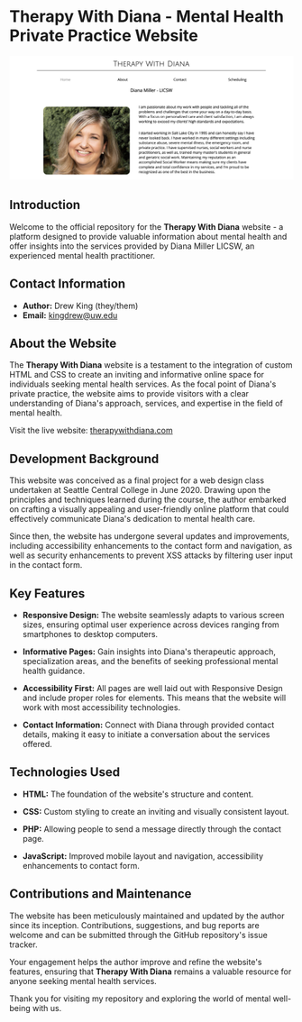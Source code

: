 # Therapy With Diana - Mental Health Private Practice Website

![Therapy With Diana Banner](images/TherpyWithDianaBanner.png)

## Introduction

Welcome to the official repository for the **Therapy With Diana** website - a platform designed to provide valuable information about mental health and offer insights into the services provided by Diana Miller LICSW, an experienced mental health practitioner.

## Contact Information

- **Author:** Drew King (they/them)
- **Email:** [kingdrew@uw.edu](mailto:kingdrew@uw.edu)

## About the Website

The **Therapy With Diana** website is a testament to the integration of custom HTML and CSS to create an inviting and informative online space for individuals seeking mental health services. As the focal point of Diana's private practice, the website aims to provide visitors with a clear understanding of Diana's approach, services, and expertise in the field of mental health.

Visit the live website: [therapywithdiana.com](https://www.therapywithdiana.com)

## Development Background

This website was conceived as a final project for a web design class undertaken at Seattle Central College in June 2020. Drawing upon the principles and techniques learned during the course, the author embarked on crafting a visually appealing and user-friendly online platform that could effectively communicate Diana's dedication to mental health care.

Since then, the website has undergone several updates and improvements, including accessibility enhancements to the contact form and navigation, as well as security enhancements to prevent XSS attacks by filtering user input in the contact form.

## Key Features

- **Responsive Design:** The website seamlessly adapts to various screen sizes, ensuring optimal user experience across devices ranging from smartphones to desktop computers.

- **Informative Pages:** Gain insights into Diana's therapeutic approach, specialization areas, and the benefits of seeking professional mental health guidance.

- **Accessibility First:** All pages are well laid out with Responsive Design and include proper roles for elements. This means that the website will work with most accessibility technologies.

- **Contact Information:** Connect with Diana through provided contact details, making it easy to initiate a conversation about the services offered.

## Technologies Used

- **HTML:** The foundation of the website's structure and content.

- **CSS:** Custom styling to create an inviting and visually consistent layout.

- **PHP:** Allowing people to send a message directly through the contact page.

- **JavaScript:** Improved mobile layout and navigation, accessibility enhancements to contact form.

## Contributions and Maintenance

The website has been meticulously maintained and updated by the author since its inception. Contributions, suggestions, and bug reports are welcome and can be submitted through the GitHub repository's issue tracker.

Your engagement helps the author improve and refine the website's features, ensuring that **Therapy With Diana** remains a valuable resource for anyone seeking mental health services.

Thank you for visiting my repository and exploring the world of mental well-being with us.
